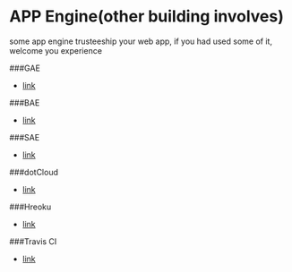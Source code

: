 APP Engine(other building involves)
==========
some app engine trusteeship your web app, if you had used some of it, welcome you experience

###GAE
* [link](https://appengine.google.com/)

###BAE
* [link](http://developer.baidu.com/)

###SAE
* [link](http://sae.sina.com.cn/)

###dotCloud
* [link](https://www.dotcloud.com/)

###Hreoku
* [link](https://www.heroku.com/)

###Travis CI
* [link](https://travis-ci.org/)
